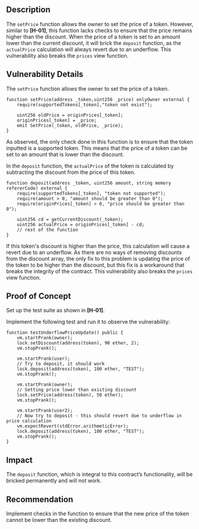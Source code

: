 ## Description
The `setPrice` function allows the owner to set the price of a token. However, similar to **[H-01]**, this function lacks checks to ensure that the price remains higher than the discount. When the price of a token is set to an amount lower than the current discount, it will brick the `deposit` function, as the `actualPrice` calculation will always revert due to an underflow. This vulnerability also breaks the `prices` view function.

## Vulnerability Details
The `setPrice` function allows the owner to set the price of a token.

```solidity
function setPrice(address _token,uint256 _price) onlyOwner external {
    require(supportedTokens[_token],"token not exist");

    uint256 oldPrice = originPrices[_token];
    originPrices[_token] = _price;
    emit SetPrice(_token, oldPrice, _price);
}
```

As observed, the only check done in this function is to ensure that the token inputted is a supported token. This means that the price of a token can be set to an amount that is lower than the discount.

In the `deposit` function, the `actualPrice` of the token is calculated by subtracting the discount from the price of this token.

```solidity
function deposit(address _token, uint256 amount, string memory refererCode) external {
    require(supportedTokens[_token], "token not supported");
    require(amount > 0, "amount should be greater than 0");
    require(originPrices[_token] > 0, "price should be greater than 0");
    
    uint256 cd = getCurrentDiscount(_token);
    uint256 actualPrice = originPrices[_token] - cd;
    // rest of the function
}
```

If this token's discount is higher than the price, this calculation will cause a revert due to an underflow. As there are no ways of removing discounts from the discount array, the only fix to this problem is updating the price of the token to be higher than the discount, but this fix is a workaround that breaks the integrity of the contract. This vulnerability also breaks the `prices` view function.

## Proof of Concept
Set up the test suite as shown in **[H-01]**.

Implement the following test and run it to observe the vulnerability:

```solidity
function testUnderflowPriceUpdate() public {
    vm.startPrank(owner);
    lock.setDiscount(address(token), 90 ether, 2);
    vm.stopPrank();

    vm.startPrank(user);
    // Try to deposit, it should work
    lock.deposit(address(token), 100 ether, "TEST");
    vm.stopPrank();

    vm.startPrank(owner);
    // Setting price lower than existing discount
    lock.setPrice(address(token), 50 ether);
    vm.stopPrank();

    vm.startPrank(user2);
    // Now try to deposit - this should revert due to underflow in price calculation
    vm.expectRevert(stdError.arithmeticError);
    lock.deposit(address(token), 100 ether, "TEST");
    vm.stopPrank();
}
```

## Impact
The `deposit` function, which is integral to this contract’s functionality, will be bricked permanently and will not work.

## Recommendation
Implement checks in the function to ensure that the new price of the token cannot be lower than the existing discount.
